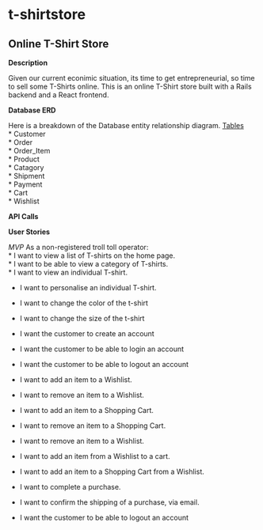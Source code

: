 # t-shirtstore
<h2>Online T-Shirt Store</h2>

<b>Description</b>

<p>
  Given our current econimic situation, its time to get entrepreneurial, so time to sell some T-Shirts online. This is an online T-Shirt store built with a Rails backend and a React frontend. 
  
</p>

<b>Database ERD</b>
<p>
Here is a breakdown of the Database entity relationship diagram. 
<u>Tables</u>
<br />
* Customer<br />
* Order<br />
* Order_Item<br />
* Product<br />
* Catagory<br />
* Shipment<br />
* Payment<br />
* Cart<br />
* Wishlist<br />
</p>

<b> API Calls </b>
<p>


</p>

<b> User Stories </b>
<p>
<i>MVP</i>
As a non-registered troll toll operator:<br />
* I want to view a list of T-shirts on the home page.<br />
* I want to be able to view a category of T-shirts. <br />
* I want to view an individual T-shirt. <br />
  
* I want to personalise an individual T-shirt. <br />
* I want to change the color of the t-shirt <br />
* I want to change the size of the t-shirt <br />

* I want the customer to create an account <br />
* I want the customer to be able to login an account <br />  
* I want the customer to be able to logout an account <br />  

* I want to add an item to a Wishlist. <br />
* I want to remove an item to a Wishlist. <br />

* I want to add an item to a Shopping Cart. <br />
* I want to remove an item to a Shopping Cart. <br />

* I want to remove an item to a Wishlist. <br />
* I want to add an item from a Wishlist to a cart. <br />
* I want to add an item to a Shopping Cart from a Wishlist. <br />

* I want to complete a purchase. <br />
* I want to confirm the shipping of a purchase, via email. <br />
* I want the customer to be able to logout an account <br />  
<br />
</p>



